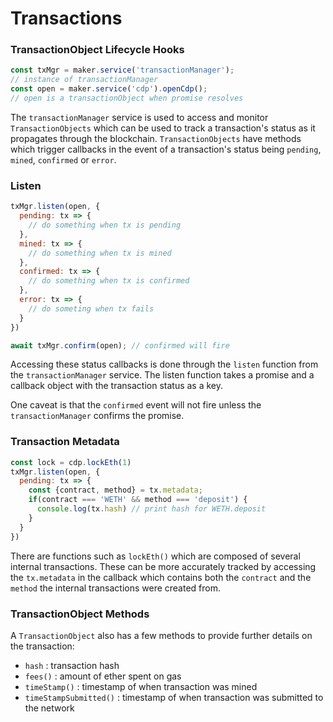 # Transactions

### TransactionObject Lifecycle Hooks

```javascript
const txMgr = maker.service('transactionManager');
// instance of transactionManager
const open = maker.service('cdp').openCdp();
// open is a transactionObject when promise resolves
```

The `transactionManager` service is used to access and monitor `TransactionObjects` which can be used to track a transaction's status as it propagates through the blockchain. `TransactionObjects` have methods which trigger callbacks in the event of a transaction's status being `pending`, `mined`, `confirmed` or `error`.

### Listen

```javascript
txMgr.listen(open, {
  pending: tx => {
    // do something when tx is pending
  },
  mined: tx => {
    // do something when tx is mined
  },
  confirmed: tx => {
    // do something when tx is confirmed	   
  },
  error: tx => {
    // do someting when tx fails
  }
})

await txMgr.confirm(open); // confirmed will fire
```

Accessing these status callbacks is done through the `listen` function from the `transactionManager` service. The listen function takes a promise and a callback object with the transaction status as a key.

One caveat is that the `confirmed` event will not fire unless the `transactionManager` confirms the promise.

### Transaction Metadata

```javascript
const lock = cdp.lockEth(1)
txMgr.listen(open, {
  pending: tx => {
    const {contract, method} = tx.metadata;
    if(contract === 'WETH' && method === 'deposit') {
      console.log(tx.hash) // print hash for WETH.deposit
    }
  }
})

```

There are functions such as `lockEth()` which are composed of several internal transactions. These can be more accurately tracked by accessing the `tx.metadata` in the callback which contains both the `contract` and the `method` the internal transactions were created from.

### TransactionObject Methods

A `TransactionObject` also has a few methods to provide further details on the transaction:

- `hash` : transaction hash
- `fees()` : amount of ether spent on gas
- `timeStamp()` : timestamp of when transaction was mined
- `timeStampSubmitted()` : timestamp of when transaction was submitted to the network

